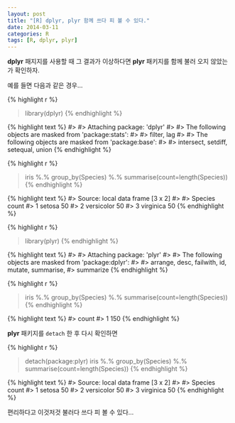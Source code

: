 ```yaml
---
layout: post
title: "[R] dplyr, plyr 함께 쓰다 피 볼 수 있다."
date: 2014-03-11
categories: R
tags: [R, dplyr, plyr]
---
```





**dplyr** 패지지를 사용할 때 그 결과가 이상하다면 **plyr** 패키지를 함께 불러 오지 않았는가 확인하자.


예를 들면 다음과 같은 경우...

{% highlight r %}
> library(dplyr)
{% endhighlight %}



{% highlight text %}
#>
#> Attaching package: 'dplyr'
#>
#> The following objects are masked from 'package:stats':
#>
#>     filter, lag
#>
#> The following objects are masked from 'package:base':
#>
#>     intersect, setdiff, setequal, union
{% endhighlight %}



{% highlight r %}
> iris %.% group_by(Species) %.% summarise(count=length(Species))
{% endhighlight %}



{% highlight text %}
#> Source: local data frame [3 x 2]
#>
#>      Species count
#> 1     setosa    50
#> 2 versicolor    50
#> 3  virginica    50
{% endhighlight %}


{% highlight r %}
> library(plyr)
{% endhighlight %}



{% highlight text %}
#>
#> Attaching package: 'plyr'
#>
#> The following objects are masked from 'package:dplyr':
#>
#>     arrange, desc, failwith, id, mutate, summarise,
#>     summarize
{% endhighlight %}



{% highlight r %}
> iris %.% group_by(Species) %.% summarise(count=length(Species))
{% endhighlight %}



{% highlight text %}
#>   count
#> 1   150
{% endhighlight %}


**plyr** 패키지를 `detach` 한 후 다시 확인하면


{% highlight r %}
> detach(package:plyr)
> iris %.% group_by(Species) %.% summarise(count=length(Species))
{% endhighlight %}



{% highlight text %}
#> Source: local data frame [3 x 2]
#>
#>      Species count
#> 1     setosa    50
#> 2 versicolor    50
#> 3  virginica    50
{% endhighlight %}


편리하다고 이것저것 불러다 쓰다 피 볼 수 있다...
